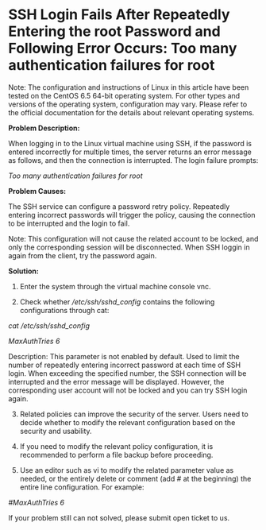 # SSH Login Fails After Repeatedly Entering the root Password and Following Error Occurs: Too many authentication failures for root

Note: The configuration and instructions of Linux in this article have been tested on the CentOS 6.5 64-bit operating system. For other types and versions of the operating system, configuration may vary. Please refer to the official documentation for the details about relevant operating systems.



**Problem Description:**

When logging in to the Linux virtual machine using SSH, if the password is entered incorrectly for multiple times, the server returns an error message as follows, and then the connection is interrupted. The login failure prompts:

*Too many authentication failures for root*



**Problem Causes:**

The SSH service can configure a password retry policy. Repeatedly entering incorrect passwords will trigger the policy, causing the connection to be interrupted and the login to fail.

Note: This configuration will not cause the related account to be locked, and only the corresponding session will be disconnected. When SSH loggin in again from the client, try the password again.



**Solution:**

1. Enter the system through the virtual machine console vnc.

2. Check whether */etc/ssh/sshd_config* contains the following configurations through cat:


*cat /etc/ssh/sshd_config*

*MaxAuthTries 6*

Description: This parameter is not enabled by default. Used to limit the number of repeatedly entering incorrect password at each time of SSH login. When exceeding the specified number, the SSH connection will be interrupted and the error message will be displayed. However, the corresponding user account will not be locked and you can try SSH login again.

3. Related policies can improve the security of the server. Users need to decide whether to modify the relevant configuration based on the security and usability.

4. If you need to modify the relevant policy configuration, it is recommended to perform a file backup before proceeding.

5. Use an editor such as vi to modify the related parameter value as needed, or the entirely delete or comment (add # at the beginning) the entire line configuration. For example:


*#MaxAuthTries 6*

If your problem still can not solved, please submit open ticket to us.
